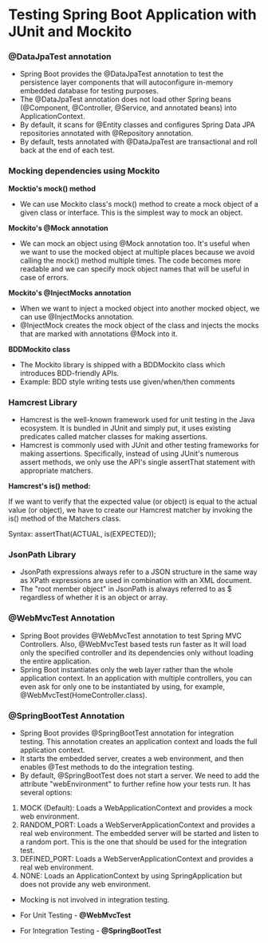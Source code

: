 # Testing Spring Boot Application with JUnit and Mockito

### @DataJpaTest annotation

- Spring Boot provides the @DataJpaTest annotation to test the persistence layer components that will autoconfigure in-memory embedded database for testing purposes.
- The @DataJpaTest annotation does not load other Spring beans (@Component, @Controller, @Service, and annotated beans) into ApplicationContext.
- By default, it scans for @Entity classes and configures Spring Data JPA repositories annotated with @Repository annotation.
- By default, tests annotated with @DataJpaTest are transactional and roll back at the end of each test.

### Mocking dependencies using Mockito

**Mocktio's mock() method**

- We can use Mockito class's mock() method to create a mock object of a given class or interface. This is the simplest way to mock an object.

**Mockito's @Mock annotation**

- We can mock an object using @Mock annotation too. It's useful when we want to use the mocked object at multiple places because we avoid calling the mock() method multiple times. The code becomes more readable and we can specify mock object names that will be useful in case of errors.

**Mockito's @InjectMocks annotation**

- When we want to inject a mocked object into another mocked object, we can use @InjectMocks annotation.
- @InjectMock creates the mock object of the class and injects the mocks that are marked with annotations @Mock into it.

**BDDMockito class**

- The Mockito library is shipped with a BDDMockito class which introduces BDD-friendly APIs.
- Example: BDD style writing tests use given/when/then comments

### Hamcrest Library

- Hamcrest is the well-known framework used for unit testing in the Java ecosystem. It is bundled in JUnit and simply put, it uses existing predicates called matcher classes for making assertions.
- Hamcrest is commonly used with JUnit and other testing frameworks for making assertions. Specifically, instead of using JUnit's numerous assert methods, we only use the API's single assertThat statement with appropriate matchers.

**Hamcrest's is() method:**

If we want to verify that the expected value (or object) is equal to the actual value (or object), we have to create our Hamcrest matcher by invoking the is() method of the Matchers class.

Syntax: assertThat(ACTUAL, is(EXPECTED));

### JsonPath Library

- JsonPath expressions always refer to a JSON structure in the same way as XPath expressions are used in combination with an XML document. 
- The "root member object" in JsonPath is always referred to as $ regardless of whether it is an object or array.


### @WebMvcTest Annotation

- Spring Boot provides @WebMvcTest annotation to test Spring MVC Controllers. Also, @WebMvcTest based tests run faster as It will load only the specified controller and its dependencies only without loading the entire application.
- Spring Boot instantiates only the web layer rather than the whole application context. In an application with multiple controllers, you can even ask for only one to be instantiated by using, for example, @WebMvcTest(HomeController.class).


### @SpringBootTest Annotation

- Spring Boot provides @SpringBootTest annotation for integration testing. This annotation creates an application context and loads the full application context.
- It starts the embedded server, creates a web environment, and then enables @Test methods to do the integration testing.
- By default, @SpringBootTest does not start a server. We need to add the attribute "webEnvironment" to further refine how your tests run. It has several options:

1. MOCK (Default): Loads a WebApplicationContext and provides a mock web environment.
2. RANDOM_PORT: Loads a WebServerApplicationContext and provides a real web environment. The embedded server will be started and listen to a random port. This is the one that should be used for the integration test.
3. DEFINED_PORT: Loads a WebServerApplicationContext and provides a real web environment.
4. NONE: Loads an ApplicationContext by using SpringApplication but does not provide any web environment.

- Mocking is not involved in integration testing.

- For Unit Testing - **@WebMvcTest**
- For Integration Testing - **@SpringBootTest**




